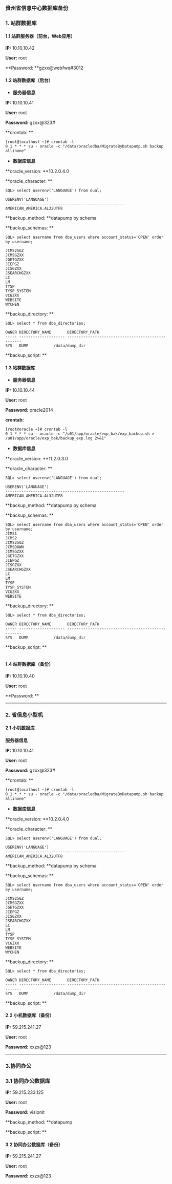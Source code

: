 ### 贵州省信息中心数据库备份

### 1. 站群数据库

#### 1.1 站群服务器（前台，Web应用）

**IP:** 10.10.10.42

**User:** root

**Password: **gzxx@webfwq\#3012

#### **1.2 站群数据库（后台）**

* **服务器信息**

**IP:** 10.10.10.41

**User:** root

**Password:** gzxx@323\#

**crontab: **

```
[root@localhost ~]# crontab -l
0 1 * * * su - oracle -c "/data/oracledba/MigrateByDatapump.sh backup allinone"
```

* **数据库信息**

**oracle\_version: **10.2.0.4.0

**oracle\_character: **

```
SQL> select userenv('LANGUAGE') from dual;

USERENV('LANGUAGE')
----------------------------------------------------
AMERICAN_AMERICA.AL32UTF8
```

**backup\_method: **datapump by schema

**backup\_schemas: **

```
SQL> select username from dba_users where account_status='OPEN' order by username;

JCMS25GZ
JCMSGZXX
JGETGZXX
JIEPGZ
JISGZXX
JSEARCHGZXX
LC
LM
TYSP
TYSP_SYSTEM
VCGZXX
WEBSITE
WYCHEN
```

**backup\_directory: **

```
SQL> select * from dba_directories;

OWNER DIRECTORY_NAME       DIRECTORY_PATH
----- -------------------- --------------------------------------------------
SYS   DUMP           /data/dump_dir
```

**backup\_script: **

#### 1.3 站群数据库

* **服务器信息**

**IP:** 10.10.10.44

**User:** root

**Password:** oracle2014

**crontab:**

```
[root@oracle ~]# crontab -l
0 1 * * * su - oracle -c "/u01/app/oracle/exp_bak/exp_backup.sh > /u01/app/oracle/exp_bak/backup_exp.log 2>&1"
```

* **数据库信息**

**oracle\_version: **11.2.0.3.0

**oracle\_character: **

```
SQL> select userenv('LANGUAGE') from dual;

USERENV('LANGUAGE')
----------------------------------------------------
AMERICAN_AMERICA.AL32UTF8
```

**backup\_method: **datapump by schema

**backup\_schemas: **

```
SQL> select username from dba_users where account_status='OPEN' order by username;
JCMS1
JCMS2
JCMS25GZ
JCMSDOWN
JCMSGZXX
JGETGZXX
JIEPGZ
JISGZXX
JSEARCHGZXX
LC
LM
TYSP
TYSP_SYSTEM
VCGZXX
WEBSITE
```

**backup\_directory: **

```
SQL> select * from dba_directories;

OWNER DIRECTORY_NAME       DIRECTORY_PATH
----- -------------------- --------------------------------------------------
SYS   DUMP           /data/dump_dir
```

**backup\_script: **

```

```

#### 1.4 站群数据库（备份）

**IP:** 10.10.10.40

**User:** root

**Password: **

---

### **2. 省信息小型机**

#### 2.1 小机数据库

**服务器信息**

**IP:** 10.10.10.41

**User:** root

**Password:** gzxx@323\#

**crontab: **

```
[root@localhost ~]# crontab -l
0 1 * * * su - oracle -c "/data/oracledba/MigrateByDatapump.sh backup allinone"
```

* **数据库信息**

**oracle\_version: **10.2.0.4.0

**oracle\_character: **

```
SQL> select userenv('LANGUAGE') from dual;

USERENV('LANGUAGE')
----------------------------------------------------
AMERICAN_AMERICA.AL32UTF8
```

**backup\_method: **datapump by schema

**backup\_schemas: **

```
SQL> select username from dba_users where account_status='OPEN' order by username;

JCMS25GZ
JCMSGZXX
JGETGZXX
JIEPGZ
JISGZXX
JSEARCHGZXX
LC
LM
TYSP
TYSP_SYSTEM
VCGZXX
WEBSITE
WYCHEN
```

**backup\_directory: **

```
SQL> select * from dba_directories;

OWNER DIRECTORY_NAME       DIRECTORY_PATH
----- -------------------- --------------------------------------------------
SYS   DUMP           /data/dump_dir
```

**backup\_script: **

#### 2.2 小机数据库（备份）

**IP:** 59.215.241.27

**User:** root

**Password:** xxzx@123

---

### 3.协同办公

### 3.1 协同办公数据库

**IP:** 59.215.233.125

**User:** root

**Password:** visionit

**backup\_method: **datapump

**backup\_script: **

#### 3.2 协同办公数据库（备份）

**IP:** 59.215.241.27

**User:** root

**Password:** xxzx@123

